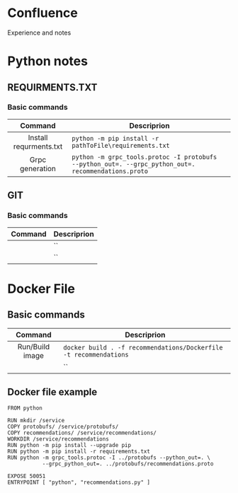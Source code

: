 # Confluence
Experience and notes
# Python notes
## REQUIRMENTS.TXT
### Basic commands
|Command|Descriprion|
|:-----------------------------:|-----------------------------------|
|Install requrments.txt|`python -m pip install -r pathToFile\requirements.txt`|
|Grpc generation|`python -m grpc_tools.protoc -I protobufs  --python_out=. --grpc_python_out=. recommendations.proto`|

## GIT
### Basic commands
|Command|Descriprion|
|:-----------------------------:|-----------------------------------|
||``|
||``|

# Docker File
## Basic commands
|Command|Descriprion|
|:-----------------------------:|-----------------------------------|
|Run/Build image|`docker build . -f recommendations/Dockerfile -t recommendations`|
||``|

## Docker file example
```
FROM python

RUN mkdir /service
COPY protobufs/ /service/protobufs/
COPY recommendations/ /service/recommendations/
WORKDIR /service/recommendations
RUN python -m pip install --upgrade pip
RUN python -m pip install -r requirements.txt
RUN python -m grpc_tools.protoc -I ../protobufs --python_out=. \
           --grpc_python_out=. ../protobufs/recommendations.proto

EXPOSE 50051
ENTRYPOINT [ "python", "recommendations.py" ]
```
